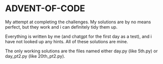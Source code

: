 # ADVENT-OF-CODE

My attempt at completing the challenges. My solutions are by no means perfect, but they work and i can definitely tidy them up.

Everything is written by me (and chatgpt for the first day as a test), and i have not looked up any hints. All of these solutions are mine. 


The only working solutions are the files named either day.py (like 5th.py) or day_pt2.py (like 20th_pt2.py).
